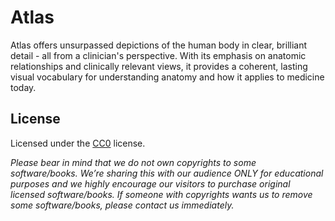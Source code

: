 # Atlas

Atlas offers unsurpassed depictions of the human body in clear, brilliant detail - all
from a clinician's perspective. With its emphasis on anatomic relationships and clinically
relevant views, it provides a coherent, lasting visual vocabulary for understanding anatomy
and how it applies to medicine today.

## License

Licensed under the [CC0](LICENSE) license.

*Please bear in mind that we do not own copyrights to some software/books. We’re sharing this
with our audience ONLY for educational purposes and we highly encourage our visitors to purchase
original licensed software/books. If someone with copyrights wants us to remove some software/books,
please contact us immediately.*
